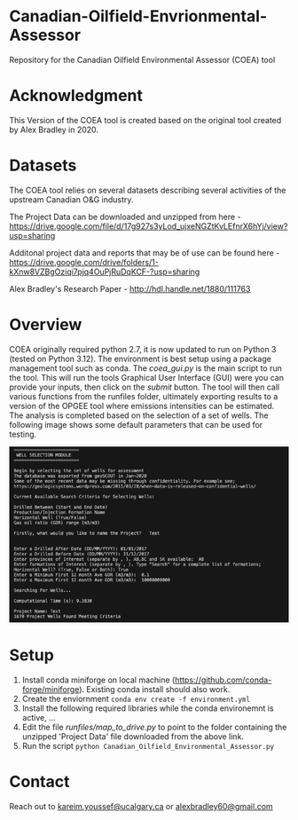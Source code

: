# Canadian-Oilfield-Envrionmental-Assessor
Repository for the Canadian Oilfield Environmental Assessor (COEA) tool

# Acknowledgment
This Version of the COEA tool is created based on the original tool created by Alex Bradley in 2020.

# Datasets 
The COEA tool relies on several datasets describing several activities of the upstream Canadian O&G industry. 

The Project Data can be downloaded and unzipped from here - https://drive.google.com/file/d/17g927s3yLod_ujxeNGZtKvLEfnrX6hYj/view?usp=sharing

Additonal project data and reports that may be of use can be found here - https://drive.google.com/drive/folders/1-kXnw8VZBgOziqi7pjq4OuPjRuDqKCF-?usp=sharing

Alex Bradley's Research Paper - http://hdl.handle.net/1880/111763

# Overview
COEA originally required python 2.7, it is now updated to run on Python 3 (tested on Python 3.12). The environment is best setup using a package management tool such as conda. The *coea_gui.py* is the main script to run the tool. This will run the tools Graphical User Interface (GUI) were you can provide your inputs, then click on the *submit* button. The tool will then call various functions from the runfiles folder, ultimately exporting results to a version of the OPGEE tool where emissions intensities can be estimated. The analysis is completed based on the selection of a set of wells. The following image shows some default parameters that can be used for testing.

![Example Inputs for Search](images/example.png)

# Setup
1. Install conda miniforge on local machine (https://github.com/conda-forge/miniforge). Existing conda install should also work. 
2. Create the enviornment ```conda env create -f environment.yml```
3. Install the following required libraries while the conda environemnt is active, ...
4. Edit the file *runfiles/map_to_drive.py* to point to the folder containing the unzipped 'Project Data' file downloaded from the above link. 
5. Run the script ```python Canadian_Oilfield_Environmental_Assessor.py```

# Contact
Reach out to kareim.youssef@ucalgary.ca or alexbradley60@gmail.com
